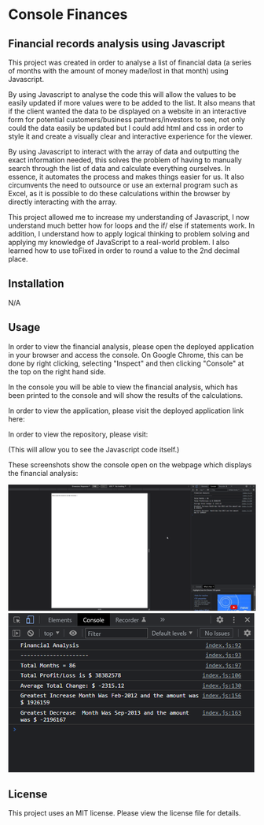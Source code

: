 # Console Finances

## Financial records analysis using Javascript

This project was created in order to analyse a list of financial data (a series of months with the amount of money made/lost in that month) using Javascript.

By using Javascript to analyse the code this will allow the values to be easily updated if more values were to be added to the list. It also means that if the client wanted the data to be displayed on a website in an interactive form for potential customers/business partners/investors to see, not only could the data easily be updated but I could add html and css in order to style it and create a visually clear and interactive experience for the viewer.

By using Javascript to interact with the array of data and outputting the exact information needed, this solves the problem of having to manually search through the list of data and calculate everything ourselves. In essence, it automates the process and makes things easier for us. It also circumvents the need to outsource or use an external program such as Excel, as it is possible to do these calculations within the browser by directly interacting with the array.

This project allowed me to increase my understanding of Javascript, I now understand much better how for loops and the if/ else if statements work. In addition, I understand how to apply logical thinking to problem solving and applying my knowledge of JavaScript to a real-world problem. I also learned how to use toFixed in order to round a value to the 2nd decimal place.

## Installation

N/A

## Usage

In order to view the financial analysis, please open the deployed application in your browser and access the console.
On Google Chrome, this can be done by right clicking, selecting "Inspect" and then clicking "Console" at the top on the right hand side.

In the console you will be able to view the financial analysis, which has been printed to the console and will show the results of the calculations.

In order to view the application, please visit the deployed application link here:

In order to view the repository, please visit:

(This will allow you to see the Javascript code itself.)

These screenshots show the console open on the webpage which displays the financial analysis:

![Screenshot of webpage with console open at the side](img/Screenshot_1.png)
![Screenshot of console open showing financial analysis printed to console](img/Screenshot_2.png)

## License

This project uses an MIT license. Please view the license file for details.
